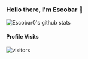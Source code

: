 ### Hello there, I'm Escobar 👋

![Escobar0's github stats](https://github-readme-stats.vercel.app/api?username=Escobar0&show_icons=true&theme=tokyonight)

#### Profile Visits 

![visitors](https://visitor-badge.glitch.me/badge?page_id=ipenywis.ipenywis)
